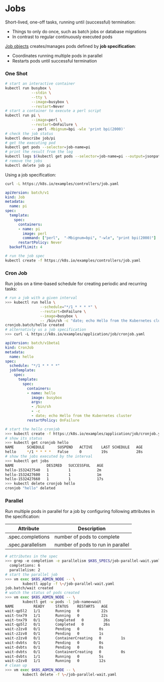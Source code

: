 # Jobs

Short-lived, one-off tasks, running until (successful) termination:

* Things to only do once, such as batch jobs or database migrations
* In contrast to regular continuously executed pods

[Job objects][01] creates/manages pods defined by **job specification**:

* Coordinates running multiple pods in parallel
* Restarts pods until successful termination

### One Shot

```bash
# start an interactive container
kubectl run busybox \
            --stdin \
            --tty \
            --image=busybox \
            --restart=Never
# start a container to execute a perl script
kubectl run pi \
            --image=perl \
            --restart=OnFailure \
            -- perl -Mbignum=bpi -wle 'print bpi(2000)'
# check the job status
kubectl describe job/pi
# get the executing pod
kubectl get pods --selector=job-name=pi
# print the result from the log
kubectl logs $(kubectl get pods --selector=job-name=pi --output=jsonpath={.items..metadata.name})
# remove the jobs
kubectl delete job pi
```

Using a job specification:

```bash
curl -L https://k8s.io/examples/controllers/job.yaml
```
```yaml
apiVersion: batch/v1
kind: Job
metadata:
  name: pi
spec:
  template:
    spec:
      containers:
      - name: pi
        image: perl
        command: ["perl",  "-Mbignum=bpi", "-wle", "print bpi(2000)"]
      restartPolicy: Never
  backoffLimit: 4
```
```bash
# run the job spec
kubectl create -f https://k8s.io/examples/controllers/job.yaml
```

### Cron Job

Run jobs on a time-based schedule for creating periodic and recurring tasks:

```bash
# run a job with a given interval
>>> kubectl run hello \
                --schedule="*/1 * * * *" \
                --restart=OnFailure \
                --image=busybox \
                -- /bin/sh -c "date; echo Hello from the Kubernetes cluster"
cronjob.batch/hello created
# alternativly us a job specification
>>> curl -L https://k8s.io/examples/application/job/cronjob.yaml
```
```yaml
apiVersion: batch/v1beta1
kind: CronJob
metadata:
  name: hello
spec:
  schedule: "*/1 * * * *"
  jobTemplate:
    spec:
      template:
        spec:
          containers:
          - name: hello
            image: busybox
            args:
            - /bin/sh
            - -c
            - date; echo Hello from the Kubernetes cluster
          restartPolicy: OnFailure
```
```bash
# start the hello cronjob
>>> kubectl create -f https://k8s.io/examples/application/job/cronjob.yaml
# show its status
>>> kubectl get cronjob hello
NAME      SCHEDULE      SUSPEND   ACTIVE    LAST SCHEDULE   AGE
hello     */1 * * * *   False     0         19s             28s
# show the jobs executed by the interval
>>> kubectl get jobs
NAME               DESIRED   SUCCESSFUL   AGE
hello-1532427540   1         1            2m
hello-1532427600   1         1            1m
hello-1532427660   1         1            17s
>>> kubectl delete cronjob hello
cronjob "hello" deleted
```

### Parallel

Run multiple pods in parallel for a job by configuring following attributes in the specification:

Attribute         | Description
------------------|--------------------
.spec.completions | number of pods to complete
.spec.parallelism | number of pods to run in parallel

```bash
# attributes in the spec
>>> grep -e completion -e parallelism $K8S_SPECS/job-parallel-wait.yaml
  completions: 6
  parallelism: 2
# start the parallel job
>>> vm exec $K8S_ADMIN_NODE -- \
        kubectl apply -f \~/job-parallel-wait.yaml
job.batch/wait created
# watch the status of pods created
>>> vm exec $K8S_ADMIN_NODE -- \
        kubectl get -w pods -l job-name=wait
NAME         READY     STATUS    RESTARTS   AGE
wait-qp5l2   1/1       Running   0          22s
wait-tnx79   1/1       Running   0          22s
wait-tnx79   0/1       Completed   0         26s
wait-qp5l2   0/1       Completed   0         26s
wait-z2zv8   0/1       Pending   0         0s
wait-z2zv8   0/1       Pending   0         1s
wait-z2zv8   0/1       ContainerCreating   0         1s
wait-dvbts   0/1       Pending   0         0s
wait-dvbts   0/1       Pending   0         0s
wait-dvbts   0/1       ContainerCreating   0         0s
wait-dvbts   1/1       Running   0         5s
wait-z2zv8   1/1       Running   0         12s
# clean up
>>> vm exec $K8S_ADMIN_NODE -- \
        kubectl delete -f \~/job-parallel-wait.yaml 
```



[01]: https://kubernetes.io/docs/concepts/workloads/controllers/jobs-run-to-completion/ "kubernetes job controllers"
